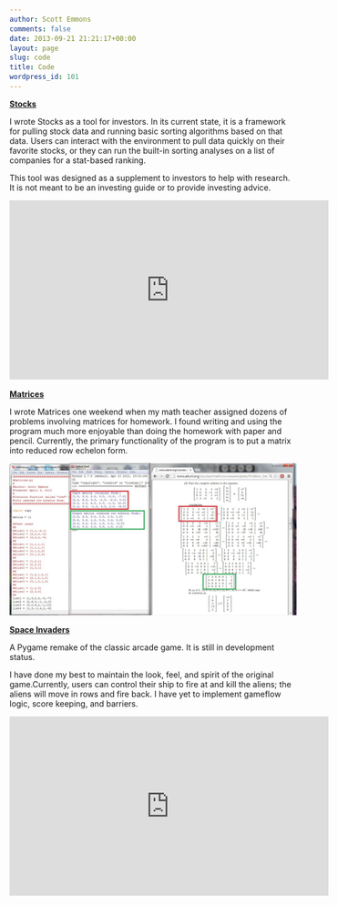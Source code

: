 ```yaml
---
author: Scott Emmons
comments: false
date: 2013-09-21 21:21:17+00:00
layout: page
slug: code 
title: Code 
wordpress_id: 101
---
```


**[Stocks](https://github.com/scottemmons/Stocks)**

I wrote Stocks as a tool for investors. In its current state, it is a framework for pulling stock data and running basic sorting algorithms based on that data. Users can interact with the environment to pull data quickly on their favorite stocks, or they can run the built-in sorting analyses on a list of companies for a stat-based ranking.

This tool was designed as a supplement to investors to help with research. It is not meant to be an investing guide or to provide investing advice.

<iframe width="560" height="315" src="https://www.youtube.com/embed/_BhvA4fVef8" frameborder="0" allowfullscreen></iframe>

**[Matrices](https://github.com/scottemmons/Matrices)**

I wrote Matrices one weekend when my math teacher assigned dozens of problems involving matrices for homework. I found writing and using the program much more enjoyable than doing the homework with paper and pencil. Currently, the primary functionality of the program is to put a matrix into reduced row echelon form.

![Matrices Program Screenshot](/assets/Matrices-Program.jpg)

**[Space Invaders](https://github.com/scottemmons/Space_Invaders)**

A Pygame remake of the classic arcade game. It is still in development status.

I have done my best to maintain the look, feel, and spirit of the original game.Currently, users can control their ship to fire at and kill the aliens; the aliens will move in rows and fire back. I have yet to implement gameflow logic, score keeping, and barriers.

<iframe width="560" height="315" src="https://www.youtube.com/embed/AR6I3Y6lNe0" frameborder="0" allowfullscreen></iframe>
